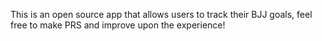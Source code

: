 This is an open source app that allows users to track their BJJ goals, feel free to make PRS and improve upon the experience!
